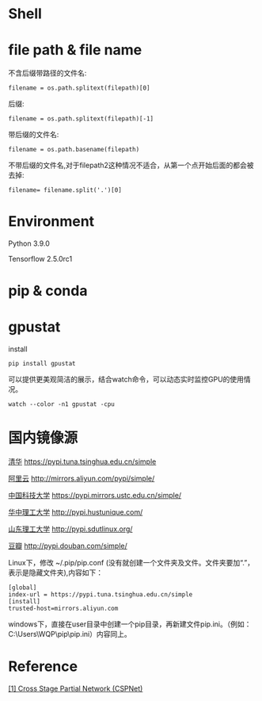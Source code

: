 # Shell

# file path & file name
不含后缀带路径的文件名:
```
filename = os.path.splitext(filepath)[0]
```
后缀:
```
filename = os.path.splitext(filepath)[-1]
```
带后缀的文件名:
```
filename = os.path.basename(filepath)
```
不带后缀的文件名,对于filepath2这种情况不适合，从第一个点开始后面的都会被去掉:
```
filename= filename.split('.')[0]
```



# Environment

Python 3.9.0

Tensorflow 2.5.0rc1

# pip & conda

# gpustat
install
```
pip install gpustat
```
可以提供更美观简洁的展示，结合watch命令，可以动态实时监控GPU的使用情况。
```
watch --color -n1 gpustat -cpu
```
# 国内镜像源
[清华](https://pypi.tuna.tsinghua.edu.cn/simple) https://pypi.tuna.tsinghua.edu.cn/simple

[阿里云](http://mirrors.aliyun.com/pypi/simple/) http://mirrors.aliyun.com/pypi/simple/

[中国科技大学](https://pypi.mirrors.ustc.edu.cn/simple/) https://pypi.mirrors.ustc.edu.cn/simple/

[华中理工大学](http://pypi.hustunique.com/) http://pypi.hustunique.com/

[山东理工大学](http://pypi.sdutlinux.org/) http://pypi.sdutlinux.org/

[豆瓣](http://pypi.douban.com/simple/) http://pypi.douban.com/simple/

Linux下，修改 ~/.pip/pip.conf (没有就创建一个文件夹及文件。文件夹要加“.”，表示是隐藏文件夹),内容如下：
```
[global]
index-url = https://pypi.tuna.tsinghua.edu.cn/simple
[install]
trusted-host=mirrors.aliyun.com
```
windows下，直接在user目录中创建一个pip目录，再新建文件pip.ini。（例如：C:\Users\WQP\pip\pip.ini）内容同上。

# Reference

[[1] Cross Stage Partial Network (CSPNet)](https://arxiv.org/pdf/1911.11929.pdf)